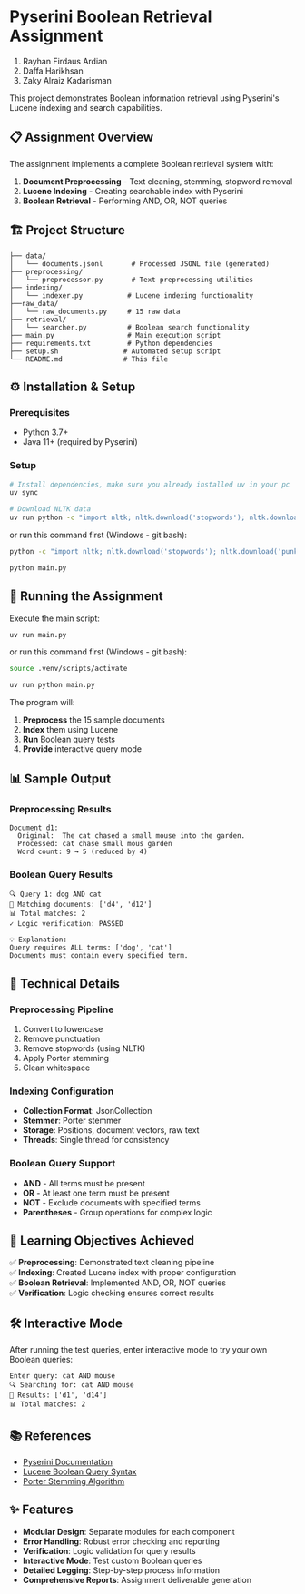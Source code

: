 # Pyserini Boolean Retrieval Assignment
1. Rayhan Firdaus Ardian
2. Daffa Harikhsan
3. Zaky Alraiz Kadarisman

This project demonstrates Boolean information retrieval using Pyserini's Lucene indexing and search capabilities.

## 📋 Assignment Overview

The assignment implements a complete Boolean retrieval system with:
1. **Document Preprocessing** - Text cleaning, stemming, stopword removal
2. **Lucene Indexing** - Creating searchable index with Pyserini
3. **Boolean Retrieval** - Performing AND, OR, NOT queries

## 🏗️ Project Structure

```
├── data/                      
│   └── documents.jsonl       # Processed JSONL file (generated)
├── preprocessing/
│   └── preprocessor.py       # Text preprocessing utilities
├── indexing/
│   └── indexer.py           # Lucene indexing functionality
├──raw_data/                 
│   └── raw_documents.py     # 15 raw data
├── retrieval/
│   └── searcher.py          # Boolean search functionality
├── main.py                  # Main execution script
├── requirements.txt         # Python dependencies
├── setup.sh                # Automated setup script
└── README.md               # This file
```

## ⚙️ Installation & Setup

### Prerequisites
- Python 3.7+
- Java 11+ (required by Pyserini)


### Setup
```bash
# Install dependencies, make sure you already installed uv in your pc
uv sync

# Download NLTK data
uv run python -c "import nltk; nltk.download('stopwords'); nltk.download('punkt')"
```
or run this command first (Windows - git bash):
```bash
python -c "import nltk; nltk.download('stopwords'); nltk.download('punkt')"
```

```bash
python main.py
```

## 🚀 Running the Assignment

Execute the main script:
```bash
uv run main.py
```

or run this command first (Windows - git bash):
```bash
source .venv/scripts/activate
```

```bash
uv run python main.py
```

The program will:
1. **Preprocess** the 15 sample documents
2. **Index** them using Lucene
3. **Run** Boolean query tests
4. **Provide** interactive query mode

## 📊 Sample Output

### Preprocessing Results
```
Document d1:
  Original:  The cat chased a small mouse into the garden.
  Processed: cat chase small mous garden
  Word count: 9 → 5 (reduced by 4)
```

### Boolean Query Results
```
🔍 Query 1: dog AND cat
📄 Matching documents: ['d4', 'd12']
📊 Total matches: 2
✓ Logic verification: PASSED

💡 Explanation:
Query requires ALL terms: ['dog', 'cat']
Documents must contain every specified term.
```

## 🔧 Technical Details

### Preprocessing Pipeline
1. Convert to lowercase
2. Remove punctuation
3. Remove stopwords (using NLTK)
4. Apply Porter stemming
5. Clean whitespace

### Indexing Configuration
- **Collection Format**: JsonCollection
- **Stemmer**: Porter stemmer
- **Storage**: Positions, document vectors, raw text
- **Threads**: Single thread for consistency

### Boolean Query Support
- **AND** - All terms must be present
- **OR** - At least one term must be present  
- **NOT** - Exclude documents with specified terms
- **Parentheses** - Group operations for complex logic

## 🎯 Learning Objectives Achieved

✅ **Preprocessing**: Demonstrated text cleaning pipeline  
✅ **Indexing**: Created Lucene index with proper configuration  
✅ **Boolean Retrieval**: Implemented AND, OR, NOT queries  
✅ **Verification**: Logic checking ensures correct results  

## 🛠️ Interactive Mode

After running the test queries, enter interactive mode to try your own Boolean queries:

```
Enter query: cat AND mouse
🔍 Searching for: cat AND mouse
📄 Results: ['d1', 'd14']
📊 Total matches: 2
```

## 📚 References

- [Pyserini Documentation](https://github.com/castorini/pyserini)
- [Lucene Boolean Query Syntax](https://lucene.apache.org/core/documentation.html)
- [Porter Stemming Algorithm](https://tartarus.org/martin/PorterStemmer/)

## ✨ Features

- **Modular Design**: Separate modules for each component
- **Error Handling**: Robust error checking and reporting  
- **Verification**: Logic validation for query results
- **Interactive Mode**: Test custom Boolean queries
- **Detailed Logging**: Step-by-step process information
- **Comprehensive Reports**: Assignment deliverable generation